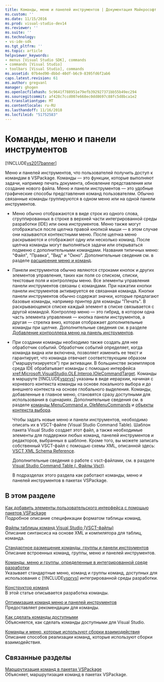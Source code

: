 ```yaml
---
title: Команды, меню и панелей инструментов | Документация Майкрософт
ms.custom: ''
ms.date: 11/15/2016
ms.prod: visual-studio-dev14
ms.reviewer: ''
ms.suite: ''
ms.technology:
- vs-ide-sdk
ms.tgt_pltfrm: ''
ms.topic: article
helpviewer_keywords:
- menus [Visual Studio SDK], commands
- commands [Visual Studio]
- toolbars [Visual Studio], commands
ms.assetid: 07b4ed90-dbbd-40df-b6c9-8395fd6f2ab6
caps.latest.revision: 61
ms.author: gregvanl
manager: ghogen
ms.openlocfilehash: 5c9641f788951e79efb392927371bb55b49ec294
ms.sourcegitcommit: af428c7ccd007e668ec0dd8697c88fc5d8bca1e2
ms.translationtype: MT
ms.contentlocale: ru-RU
ms.lasthandoff: 11/16/2018
ms.locfileid: "51752583"
---
```

# <a name="commands-menus-and-toolbars"></a>Команды, меню и панели инструментов
[!INCLUDE[vs2017banner](../../includes/vs2017banner.md)]

Меню и панелей инструментов, что пользователей получить доступ к командам в VSPackage. Команды — это функции, которые выполняют задачи, например печать документа, обновление представления или создание нового файла. Меню и панели инструментов — это удобные графические способы представления команд пользователям. Обычно связанные команды группируются в одном меню или на одной панели инструментов.  
  
- Меню обычно отображаются в виде строк из одного слова, сгруппированных в строке в верхней части интегрированной среды разработки (IDE) или окна инструментов. Меню также могут отображаться после щелчка правой кнопкой мыши — в этом случае они называются контекстными меню. После щелчка меню раскрываются и отображают одну или несколько команд. После щелчка команды могут выполняться задачи или открываться подменю с дополнительными командами. Названия типичных меню: "Файл", "Правка", "Вид" и "Окно". Дополнительные сведения см. в разделе [расширение меню и команд](../../extensibility/extending-menus-and-commands.md).  
  
- Панели инструментов обычно являются строками кнопок и других элементов управления, таких как поля со списком, списки, текстовые поля и контроллеры меню. Все элементы управления панели инструментов связаны с командами. При нажатии кнопки панели инструментов активируется ее связанная команда. Кнопки панели инструментов обычно содержат значки, которые предлагают базовые команды, например принтер для команды "Печать". В раскрывающемся списке каждый элемент в списке связывается с другой командой. Контроллер меню — это гибрид, в котором одна часть элемента управления — кнопка панели инструментов, а другая — стрелка вниз, которая отображает дополнительные команды при щелчке. Дополнительные сведения см. в разделе [Добавление контроллера меню на панель инструментов](../../extensibility/adding-a-menu-controller-to-a-toolbar.md).  
  
- При создании команды необходимо также создать для нее обработчик событий. Обработчик событий определяет, когда команда видна или включена, позволяет изменить ее текст и гарантирует, что команда отвечает соответствующим образом ("маршрутизируется") при активации. В большинстве экземпляров среда IDE обрабатывает команды с помощью интерфейса <xref:Microsoft.VisualStudio.OLE.Interop.IOleCommandTarget>. Команды в маршруте [!INCLUDE[vsprvs](../../includes/vsprvs-md.md)] указаны в виде иерархии, начиная с корневого контекста команды на основе локального выбора и до внешнего контекста на основе глобального выделения. Команды, добавленные в главное меню, становятся сразу доступными для использования в сценариях. Дополнительные сведения см. в разделе [команды MenuCommand и. OleMenuCommands](../../misc/menucommands-vs-olemenucommands.md) и [объекты контекста выбора](../../extensibility/internals/selection-context-objects.md).  
  
  Чтобы задать новые меню и панели инструментов, необходимо описать их в VSCT-файле (Visual Studio Command Table). Шаблон пакета Visual Studio создает этот файл, а также необходимые элементы для поддержки любых команд, панелей инструментов и редакторов, выбранных в шаблоне. Кроме того, вы можете записать собственный VSCT-файл с помощью схемы XML, описанной здесь: [VSCT XML Schema Reference](../../extensibility/vsct-xml-schema-reference.md).  
  
  Дополнительные сведения о работе с vsct-файлами, см. в разделе [Visual Studio Command Table (. Файлы Vsct)](../../extensibility/internals/visual-studio-command-table-dot-vsct-files.md).  
  
  В подразделах этого раздела как работают команды, меню и панелей инструментов в пакетах VSPackage.  
  
## <a name="in-this-section"></a>В этом разделе  
 [Как добавить элементы пользовательского интерфейса с помощью пакетов VSPackage](../../extensibility/internals/how-vspackages-add-user-interface-elements.md)  
 Подробное описание спецификации форматом таблицы команд.  
  
 [Файлы таблицы команд Visual Studio (VSCT-файлы)](../../extensibility/internals/visual-studio-command-table-dot-vsct-files.md)  
 Описание синтаксиса на основе XML и компилятора для таблиц, команда.  
  
 [Стандартное размещение команды, группы и панели инструментов](../../extensibility/internals/default-command-group-and-toolbar-placement.md)  
 Описание встроенных команд, группы, меню и панелей инструментов.  
  
 [Команды, меню и группы, определенные в интегрированной среде разработки](../../extensibility/internals/ide-defined-commands-menus-and-groups.md)  
 Указывает стандартные меню, команд и группы команд, доступных для использования с [!INCLUDE[vsprvs](../../includes/vsprvs-md.md)] интегрированной среды разработки.  
  
 [Конструктор команд](../../extensibility/internals/command-design.md)  
 В этой статье описывается разработка команды.  
  
 [Оптимизация команд меню и панелей инструментов](../../extensibility/internals/optimizing-menu-and-toolbar-commands.md)  
 Предоставляет рекомендации для команды.  
  
 [Как сделать команды доступными](../../extensibility/internals/making-commands-available.md)  
 Объясняется, как сделать команды доступными для Visual Studio.  
  
 [Команды и меню, которые используют сборки взаимодействия](../../extensibility/internals/commands-and-menus-that-use-interop-assemblies.md)  
 Описание способов реализации команд, которые используют сборки взаимодействия.  
  
## <a name="related-sections"></a>Связанные разделы  
 [Маршрутизация команд в пакетах VSPackage](../../extensibility/internals/command-routing-in-vspackages.md)  
 Объясняет, маршрутизация команд в пакетах VSPackage.

